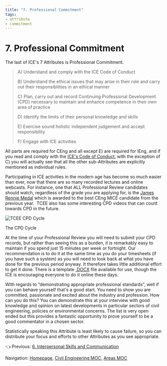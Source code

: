 ```yaml
---
title: "7. Professional Commitment"
tags: 
- attribute
- commitment
---
```

# 7. Professional Commitment
The last of ICE's 7 Attributes is Professional Commitment.

> A) Understand and comply with the ICE Code of Conduct
> 
> B) Understand the ethical issues that may arise in their role and carry out their responsibilities in an ethical manner
> 
> C) Plan, carry out and record Continuing Professional Development (CPD) necessary to maintain and enhance competence in their own area of practice
> 
> D) Identify the limits of their personal knowledge and skills
> 
> E) Exercise sound holistic independent judgement and accept responsibility
> 
> F) Engage with ICE activities

All parts are required for CEng and all except E) are required for IEng, and if you read and comply with the [ICE's Code of Conduct](https://www.ice.org.uk/ICEDevelopmentWebPortal/media/Documents/About%20Us/ice-code-of-professional-conduct.pdf), with the exception of C) you will actually see that all the other sub-Attributes are explicitly mentioned as individual rules.

Participating in ICE activities in the modern age has become so much easier than ever, now that there are so many recorded lectures and online webcasts. For instance, one that ALL Professional Review candidates should watch, regardless of the grade you are applying for, is the [James Rennie Medal](https://www.ice.org.uk/careers-and-professional-development/careers-advice-for-civil-engineers/professional-review-awards) which is awarded to the best CEng MICE candidate from the previous year.  TCEE also has some interesting CPD videos that can count towards CPD in the future.

![TCEE CPD Cycle](https://i0.wp.com/thecivilengineeringexam.com/wp-content/uploads/2017/03/TCEE-CPD-3-1024x761.png?resize=620%2C461)

The CPD Cycle

At the time of your Professional Review you will need to submit your CPD records, but rather than seeing this as a burden, it is remarkably easy to maintain if you spend just 15 minutes per week or fortnight. Our recommendation is to do it at the same time as you do your timesheets (if you have such a system) as you will need to look back at what you have done for the previous period anyway. It therefore takes little additional effort to get it done. There is a template [.DOCX](https://www.ice.org.uk/my-ice/membership-documents/continuing-professional-development-guidance) file available for use, though the ICE is encouraging everyone to do it online these days.

With regards to “demonstrating appropriate professional standards”, well if you can behave yourself that's a good start. You need to show you are committed, passionate and excited about the industry and profession. How can you do this? You can demonstrate this at your interview with good knowledge and opinion on latest developments in particular sectors of civil engineering, policies or environmental concerns. The list is very open ended but this provides a fantastic opportunity to prove yourself to be a good commentator in a chosen sector.

Statistically speaking this Attribute is least likely to cause failure, so you can distribute your focus and efforts to other Attributes as you see appropriate.

👈 Previous: [6. Interpersonal Skills and Communication](notes/Civil%20Engineering%20MOC/Professional%20Review%20MOC/6.%20Interpersonal%20Skills%20and%20Communication.md)


Navigation: [Homepage](_index.md), [Civil Engineering MOC](notes/Civil%20Engineering%20MOC/Civil%20Engineering%20MOC.md), [Areas MOC](Areas%20MOC)
